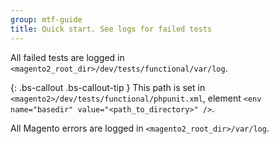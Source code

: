 ```yaml
---
group: mtf-guide
title: Quick start. See logs for failed tests
---
```


All failed tests are logged in `<magento2_root_dir>/dev/tests/functional/var/log`.

{: .bs-callout .bs-callout-tip }
This path is set in `<magento2>/dev/tests/functional/phpunit.xml`, element `<env name="basedir" value="<path_to_directory>" />`.

All Magento errors are logged in `<magento2_root_dir>/var/log`.
